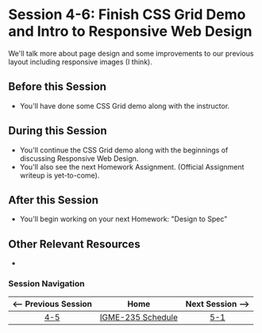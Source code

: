 # Session 4-6: Finish CSS Grid Demo and Intro to Responsive Web Design

We'll talk more about page design and some improvements to our previous layout including responsive images (I think).

## Before this Session
- You'll have done some CSS Grid demo along with the instructor.

## During this Session
- You'll continue the CSS Grid demo along with the beginnings of discussing Responsive Web Design.
- You'll also see the next Homework Assignment.  (Official Assignment writeup is yet-to-come).

## After this Session
- You'll begin working on your next Homework: "Design to Spec"

## Other Relevant Resources
- 

### Session Navigation

| <-- Previous Session |               Home                  | Next Session --> |
|:--------------------:|:-----------------------------------:|:----------------:|
|  [4-5](4-5.md)       | [IGME-235 Schedule](../schedule.md) |   [5-1](5-1.md)  |
